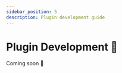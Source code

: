 ```yaml
---
sidebar_position: 5
description: Plugin development guide
---
```


# Plugin Development 🚧

Coming soon 🚧
